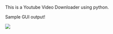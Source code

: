 This is a Youtube Video Downloader using python.

Sample GUI output!

![](https://github.com/larymak/Python-project-Scripts/blob/main/YoutubeDownloader/Capture.PNG)
